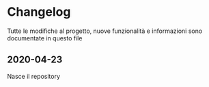 # Changelog

Tutte le modifiche al progetto, nuove funzionalità e informazioni sono documentate in questo file

## 2020-04-23

Nasce il repository